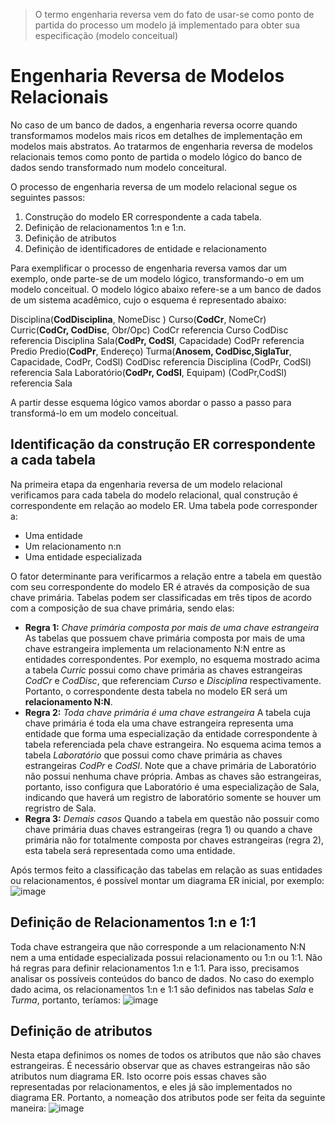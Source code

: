 > O termo engenharia reversa vem do fato de usar-se como ponto de partida do processo um modelo já implementado para obter sua especificação (modelo conceitual) 

# Engenharia Reversa de Modelos Relacionais

No caso de um banco de dados, a engenharia reversa ocorre quando transformamos modelos mais ricos em detalhes de implementação em modelos mais abstratos. Ao tratarmos de engenharia reversa de modelos relacionais temos como ponto de partida o modelo lógico do banco de dados sendo transformado num modelo conceitural. 

O processo de engenharia reversa de um modelo relacional segue os seguintes passos:
1. Construção do modelo ER correspondente a cada tabela.
2. Definição de relacionamentos 1:n e 1:n.
3. Definição de atributos
4. Definição de identificadores de entidade e relacionamento

Para exemplificar o processo de engenharia reversa vamos dar um exemplo, onde parte-se de um modelo lógico, transformando-o em um modelo conceitual. O modelo lógico abaixo refere-se a um banco de dados de um sistema acadêmico, cujo o esquema é representado abaixo:

Disciplina(**CodDisciplina**, NomeDisc )
Curso(**CodCr**, NomeCr)
Curric(**CodCr, CodDisc**, Obr/Opc)
	CodCr referencia Curso
	CodDisc referencia Disciplina
Sala(**CodPr, CodSl**, Capacidade)
	CodPr referencia Predio
Predio(**CodPr**, Endereço)
Turma(**Anosem, CodDisc,SiglaTur**, Capacidade, CodPr, CodSl)
	CodDisc referencia Disciplina
	(CodPr, CodSl) referencia Sala
Laboratório(**CodPr, CodSl**, Equipam)
	(CodPr,CodSl) referencia Sala

A partir desse esquema lógico vamos abordar o passo a passo para transformá-lo em um modelo conceitual.

## Identificação da construção ER correspondente a cada tabela

Na primeira etapa da engenharia reversa de um modelo relacional verificamos para cada tabela do modelo relacional, qual construção é correspondente em relação ao modelo ER. Uma tabela pode corresponder a:
* Uma entidade
* Um relacionamento n:n
* Uma entidade especializada

O fator determinante para verificarmos a relação entre a tabela em questão com seu correspondente do modelo ER é através da composição de sua chave primária. Tabelas podem ser classificadas em três tipos de acordo com a composição de sua chave primária, sendo elas:
* **Regra 1:** *Chave primária composta por mais de uma chave estrangeira*
	As tabelas que possuem chave primária composta por mais de uma chave estrangeira implementa um relacionamento N:N entre as entidades correspondentes. Por exemplo, no esquema mostrado acima a tabela *Curric* possui como chave primária as chaves estrangeiras *CodCr* e *CodDisc*, que referenciam *Curso* e *Disciplina* respectivamente. Portanto, o correspondente desta tabela no modelo ER será um **relacionamento N:N**.
* **Regra 2:** *Toda chave primária é uma chave estrangeira*
	A tabela cuja chave primária é toda ela uma chave estrangeira representa uma entidade que forma uma especialização da entidade correspondente à tabela referenciada pela chave estrangeira. No esquema acima temos a tabela *Laboratório* que possui  como chave primária as chaves estrangeiras *CodPr* e *CodSl*. Note que a chave primária de Laboratório não possui nenhuma chave própria. Ambas as chaves são estrangeiras, portanto, isso configura que Laboratório é uma especialização de Sala, indicando que haverá um registro de laboratório somente se houver um regristro de Sala.
* **Regra 3:** *Demais casos*
	Quando a tabela em questão não possuir como chave primária duas chaves estrangeiras (regra 1) ou quando a chave primária não for totalmente composta por chaves estrangeiras (regra 2), esta tabela será representada como uma entidade. 

Após termos feito a classificação das tabelas em relação as suas entidades ou relacionamentos, é possível montar um diagrama ER inicial, por exemplo:
![image](https://github.com/user-attachments/assets/99e9838e-6a9d-4dfb-92c7-85f199fee828)

## Definição de Relacionamentos 1:n e 1:1

Toda chave estrangeira que não corresponde a um relacionamento N:N nem a uma entidade especializada possui relacionamento ou 1:n ou 1:1. Não há regras para definir relacionamentos 1:n e 1:1. Para isso, precisamos analisar os possíveis conteúdos do banco de dados. No caso do exemplo dado acima, os relacionamentos 1:n e 1:1 são definidos nas tabelas *Sala* e *Turma*, portanto, teríamos:
![image](https://github.com/user-attachments/assets/430c5057-6921-4e3b-95f3-91f64b8374a0)

## Definição de atributos

Nesta etapa definimos os nomes de todos os atributos que não são chaves estrangeiras. É necessário observar que as chaves estrangeiras não são atributos num diagrama ER. Isto ocorre pois essas chaves são representadas por relacionamentos, e eles já são implementados no diagrama ER. Portanto, a nomeação dos atributos pode ser feita da seguinte maneira:
![image](https://github.com/user-attachments/assets/a967574e-c8b8-456f-a77f-39361c87b479)
